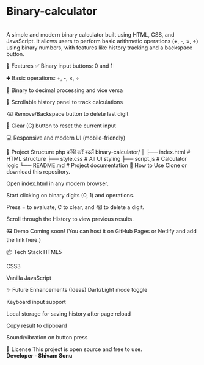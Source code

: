 # Binary-calculator
<br>
A simple and modern binary calculator built using HTML, CSS, and JavaScript.
It allows users to perform basic arithmetic operations (+, -, ×, ÷) using binary numbers, with features like history tracking and a backspace button.

🔧 Features
✅ Binary input buttons: 0 and 1

➕ Basic operations: +, -, ×, ÷

🧮 Binary to decimal processing and vice versa

📜 Scrollable history panel to track calculations

⌫ Remove/Backspace button to delete last digit

🧼 Clear (C) button to reset the current input

💻 Responsive and modern UI (mobile-friendly)

📁 Project Structure
php
कॉपी करें
बदलें
binary-calculator/
│
├── index.html      # HTML structure
├── style.css       # All UI styling
├── script.js       # Calculator logic
└── README.md       # Project documentation
🚀 How to Use
Clone or download this repository.

Open index.html in any modern browser.

Start clicking on binary digits (0, 1) and operations.

Press = to evaluate, C to clear, and ⌫ to delete a digit.

Scroll through the History to view previous results.

🖼 Demo
Coming soon! (You can host it on GitHub Pages or Netlify and add the link here.)

📦 Tech Stack
HTML5

CSS3

Vanilla JavaScript

✨ Future Enhancements (Ideas)
Dark/Light mode toggle

Keyboard input support

Local storage for saving history after page reload

Copy result to clipboard

Sound/vibration on button press

📄 License
This project is open source and free to use.
<br>
<b>Developer - Shivam Sonu</b>
